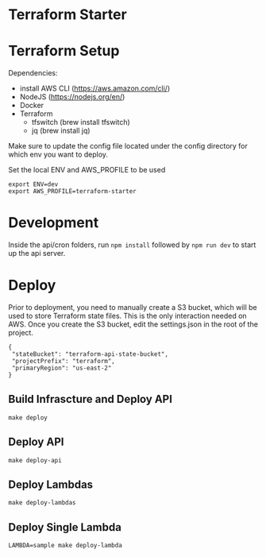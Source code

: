 # Terraform Starter

# Terraform Setup

Dependencies:

- install AWS CLI (<https://aws.amazon.com/cli/>)
- NodeJS (<https://nodejs.org/en/>)
- Docker
- Terraform
  - tfswitch (brew install tfswitch)
  - jq (brew install jq)

Make sure to update the config file located under the config directory for which env you want to deploy.

Set the local ENV and AWS_PROFILE to be used
  
```
export ENV=dev
export AWS_PROFILE=terraform-starter
```

# Development

Inside the api/cron folders, run ```npm install``` followed by ```npm run dev``` to start up the api server.

# Deploy

Prior to deployment, you need to manually create a S3 bucket, which will be used to store Terraform state files. This is the only interaction needed on AWS. Once you create the S3 bucket, edit the settings.json in the root of the project.

```
{
 "stateBucket": "terraform-api-state-bucket",
 "projectPrefix": "terraform",
 "primaryRegion": "us-east-2"
}
```

## Build Infrascture and Deploy API

```
make deploy
```

## Deploy API

```
make deploy-api
```


## Deploy Lambdas

```
make deploy-lambdas
```

## Deploy Single Lambda

```
LAMBDA=sample make deploy-lambda
```